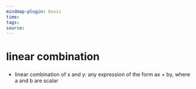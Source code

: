```yaml
---
mindmap-plugin: basic
time: 
tags: 
source:
---
```

# linear combination
### 
- linear combination of x and y: any expression of the form ax + by, where a and b are scalar
